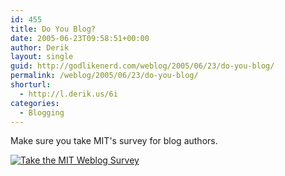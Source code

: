 ```yaml
---
id: 455
title: Do You Blog?
date: 2005-06-23T09:58:51+00:00
author: Derik
layout: single
guid: http://godlikenerd.com/weblog/2005/06/23/do-you-blog/
permalink: /weblog/2005/06/23/do-you-blog/
shorturl:
  - http://l.derik.us/6i
categories:
  - Blogging
---
```

Make sure you take MIT's survey for blog authors.

[<img src="http://blogsurvey.media.mit.edu/images/survey-statistic.gif" alt="Take the MIT Weblog Survey" style="border:none" />](http://blogsurvey.media.mit.edu/request)